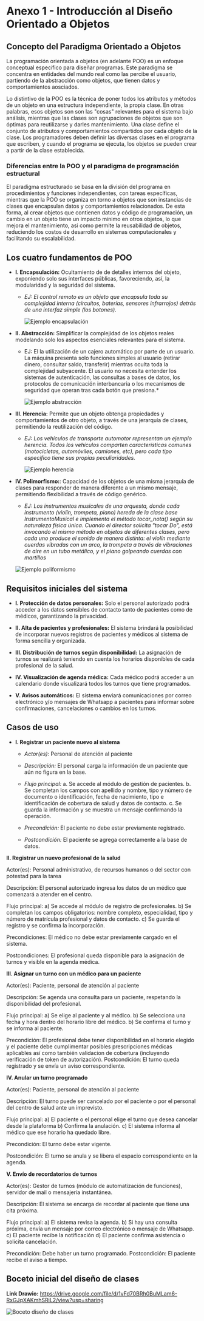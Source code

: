 # Anexo 1 - Introducción al Diseño Orientado a Objetos

## Concepto del Paradigma Orientado a Objetos

La programación orientada a objetos (en adelante POO) es un enfoque conceptual específico para diseñar programas. Este paradigma se concentra en entidades del mundo real como las percibe el usuario, partiendo de la abstracción como objetos, que tienen datos y comportamientos aosciados. 

Lo distintivo de la POO es la técnica de poner todos los atributos y métodos de un objeto en una estructura independiente, la propia clase. En otras palabras, esos objetos son son las "cosas" relevantes para el sistema bajo análisis, mientras que las clases son agrupaciones de objetos que son óptimas para reutilizarse y darles mantenimiento. Una clase define el conjunto de atributos y comportamientos compartidos por cada objeto de la clase. Los programadores deben definir las diversas clases en el programa que escriben, y cuando el programa se ejecuta, los objetos se pueden crear a partir de la clase establecida.

### Diferencias entre la POO y el paradigma de programación estructural

El paradigma estructurado se basa en la división del programa en procedimientos y funciones independientes, con tareas específicas, mientras que la POO se organiza en torno a objetos que son instancias de clases que encapsulan datos y comportamientos relacionados. De esta forma, al crear objetos que contienen datos y código de programación, un cambio en un objeto tiene un impacto mínimo en otros objetos, lo que mejora el mantenimiento, asi como permite la reusabilidad de objetos, reduciendo los costos de desarrollo en sistemas computacionales y facilitando su escalabilidad.


## Los cuatro fundamentos de POO

+ **I. Encapsulación:** Ocultamiento de de detalles internos del objeto, exponiendo solo sus interfaces públicas, favoreciendo, así, la modularidad y la seguridad del sistema.
  
  - *EJ: El control remoto es un objeto que encapsula toda su complejidad interna (circuitos, baterías, sensores infrarrojos) detrás de una interfaz simple (los botones).*

    ![Ejemplo encapsulación](imagenes/00_diagrama_encapsulamiento.jpg)


+ **II. Abstracción:**  Simplificar la complejidad de los objetos reales modelando solo los aspectos esenciales relevantes para el sistema.

  - EJ: El la utilización de un cajero automático por parte de un usuario. La máquina presenta solo funciones simples al usuario (retirar dinero, consultar saldo, transferir) mientras oculta toda la complejidad subyacente. El usuario no necesita entender los sistemas de autenticación, las consultas a bases de datos, los protocolos de comunicación interbancaria o los mecanismos de seguridad que operan tras cada botón que presiona.*

    ![Ejemplo abstracción](imagenes/01_diagrama_abstracción.jpg)


+ **III. Herencia:** Permite que un objeto obtenga propiedades y comportamientos de otro objeto, a través de una jerarquía de clases, permitiendo la reutilización del código.

  - *EJ: Los vehículos de transporte automotor representan un ejemplo herencia. Todos los vehículos comparten características comunes (motocicletas, automóviles, camiones, etc), pero cada tipo específico tiene sus propias peculiaridades.*

    ![Ejemplo herencia](imagenes/02_diagrama_herencia.jpg)


+ **IV. Polimorfismo:**:  Capacidad de los objetos de una misma jerarquía de clases para responder de manera diferente a un mismo mensaje, permitiendo flexibilidad a través de código genérico.

   - *EJ: Los instrumentos musicales de una orquesta, donde cada instrumento (violín, trompeta, piano) hereda de la clase base InstrumentoMusical e implementa el método tocar_nota() según su naturaleza física única. Cuando el director solicita "tocar Do", está invocando el mismo método en objetos de diferentes clases, pero cada uno produce el sonido de manera distinta: el violín mediante cuerdas vibradas con un arco, la trompeta a través de vibraciones de aire en un tubo metálico, y el piano golpeando cuerdas con martillos*

    ![Ejemplo poliformismo](imagenes/03_diagrama_poliformismo.jpg)


## Requisitos iniciales del sistema

+ **I. Protección de datos personales:** Solo el personal autorizado podrá acceder a los datos sensibles de contacto tanto de pacientes como de médicos, garantizando la privacidad.

+ **II. Alta de pacientes y profesionales:**  El sistema brindará la posibilidad de incorporar nuevos registros de pacientes y médicos al sistema de forma sencilla y organizada.

+ **III. Distribución de turnos según disponibilidad:** La asignación de turnos se realizará teniendo en cuenta los horarios disponibles de cada profesional de la salud.

+ **IV. Visualización de agenda médica:** Cada médico podrá acceder a un calendario donde visualizará todos los turnos que tiene programados.

+ **V. Avisos automáticos:** El sistema enviará comunicaciones por correo electrónico y/o mensajes de Whatsapp a pacientes para informar sobre confirmaciones, cancelaciones o cambios en los turnos.


## Casos de uso

+ **I. Registrar un paciente nuevo al sistema**

  - *Actor(es):* Personal de atención al paciente
  - *Descripción:* El personal carga la información de un paciente que aún no figura en la base.

  - *Flujo principal:*
      a. Se accede al módulo de gestión de pacientes.
      b. Se completan los campos con apellido y nombre, tipo y número de documento o identificación, fecha de nacimiento,             tipo e identificación de cobertura de salud y datos de contacto.
      c. Se guarda la información y se muestra un mensaje confirmando la operación.

  - *Precondición:* El paciente no debe estar previamente registrado.
  - *Postcondición:* El paciente se agrega correctamente a la base de datos.


**II. Registrar un nuevo profesional de la salud**

Actor(es): Personal administrativo, de recursos humanos o del sector con potestad para la tarea

Descripción: El personal autorizado ingresa los datos de un médico que comenzará a atender en el centro.

Flujo principal:
a) Se accede al módulo de registro de profesionales.
b) Se completan los campos obligatorios: nombre completo, especialidad, tipo y número de matrícula profesional y datos de contacto.
c) Se guarda el registro y se confirma la incorporación.

Precondiciones: El médico no debe estar previamente cargado en el sistema.

Postcondiciones: El profesional queda disponible para la asignación de turnos y visible en la agenda médica.


**III. Asignar un turno con un médico para un paciente**

Actor(es): Paciente, personal de atención al paciente

Descripción: Se agenda una consulta para un paciente, respetando la disponibilidad del profesional.

Flujo principal:
a) Se elige al paciente y al médico.
b) Se selecciona una fecha y hora dentro del horario libre del médico.
b) Se confirma el turno y se informa al paciente.

Precondición: El profesional debe tener disponibilidad en el horario elegido y el paciente debe cumplimentar posibles prescripciones médicas aplicables así como también validacion de cobertura (incluyendo verificación de token de autorización).
Postcondición: El turno queda registrado y se envía un aviso correspondiente.


 **IV. Anular un turno programado**
 
Actor(es): Paciente, personal de atención al paciente

Descripción: El turno puede ser cancelado por el paciente o por el personal del centro de salud ante un imprevisto.

Flujo principal:
a) El paciente o el personal elige el turno que desea cancelar desde la plataforma
b) Confirma la anulación.
c) El sistema informa al médico que ese horario ha quedado libre.

Precondición: El turno debe estar vigente.

Postcondición: El turno se anula y se libera el espacio correspondiente en la agenda.


**V. Envío de recordatorios de turnos**

Actor(es): Gestor de turnos (módulo de automatización de funciones), servidor de mail o mensajería instantánea.

Descripción: El sistema se encarga de recordar al paciente que tiene una cita próxima.

Flujo principal:
a) El sistema revisa la agenda.
b) Si hay una consulta próxima, envía un mensaje por correo electrónico o mensaje de Whatsapp.
c) El paciente recibe la notificación
d) El paciente confirma asistencia o solicita cancelación.

Precondición: Debe haber un turno programado.
Postcondición: El paciente recibe el aviso a tiempo.

## Boceto inicial del diseño de clases

**Link Drawio:** https://drive.google.com/file/d/1vFd70BRh0BuMLam6-RxGJqXAKmhSRiL2/view?usp=sharing

![Boceto diseño de clases](imagenes/04_clases_sistema_POO.jpg)


 
